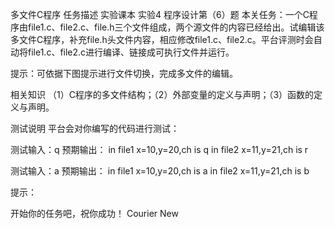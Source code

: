 多文件C程序
任务描述
实验课本 实验4 程序设计第（6）题
本关任务：一个C程序由file1.c、file2.c、file.h三个文件组成，两个源文件的内容已经给出。试编辑该多文件C程序，补充file.h头文件内容，相应修改file1.c、file2.c。平台评测时会自动将file1.c、file2.c进行编译、链接成可执行文件并运行。

提示：可依据下图提示进行文件切换，完成多文件的编辑。


相关知识
（1）C程序的多文件结构；（2）外部变量的定义与声明；（3）函数的定义与声明。

测试说明
平台会对你编写的代码进行测试：

测试输入：q
预期输出：
in file1 x=10,y=20,ch is q
in file2 x=11,y=21,ch is r

测试输入：a
预期输出：
in file1 x=10,y=20,ch is a
in file2 x=11,y=21,ch is b

提示：

开始你的任务吧，祝你成功！
Courier New